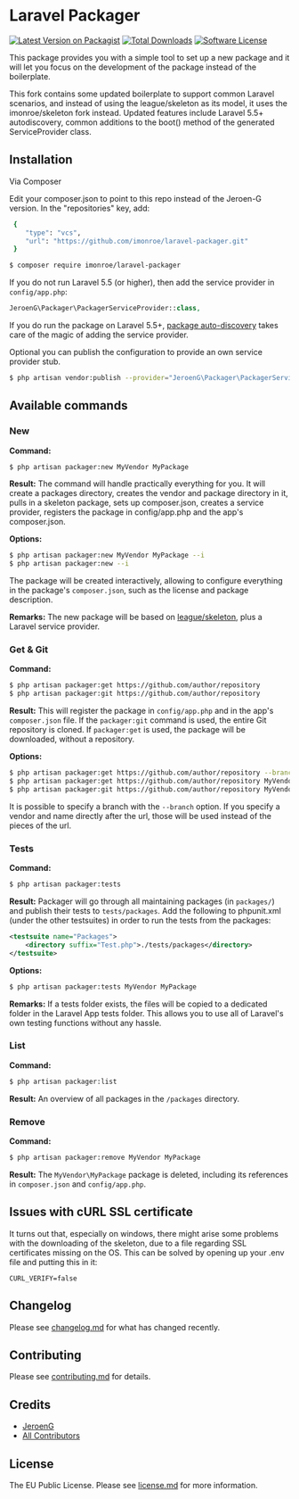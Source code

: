 # Laravel Packager

[![Latest Version on Packagist][ico-version]][link-packagist]
[![Total Downloads][ico-downloads]][link-downloads]
[![Software License][ico-license]](license.md)

This package provides you with a simple tool to set up a new package and it will let you focus on the development of the package instead of the boilerplate.

This fork contains some updated boilerplate to support common Laravel scenarios, and instead of using the league/skeleton as its model, it uses the imonroe/skeleton fork instead.  Updated features include Laravel 5.5+ autodiscovery, common additions to the boot() method of the generated ServiceProvider class.

## Installation

Via Composer

Edit your composer.json to point to this repo instead of the Jeroen-G version.  In the "repositories" key, add:
```bash
 {
    "type": "vcs",
    "url": "https://github.com/imonroe/laravel-packager.git"
 }
```


```bash
$ composer require imonroe/laravel-packager
```

If you do not run Laravel 5.5 (or higher), then add the service provider in `config/app.php`:

```php
JeroenG\Packager\PackagerServiceProvider::class,
```

If you do run the package on Laravel 5.5+, [package auto-discovery](https://medium.com/@taylorotwell/package-auto-discovery-in-laravel-5-5-ea9e3ab20518) takes care of the magic of adding the service provider.

Optional you can publish the configuration to provide an own service provider stub.

```bash
$ php artisan vendor:publish --provider="JeroenG\Packager\PackagerServiceProvider"
```

## Available commands

### New
**Command:**
```bash
$ php artisan packager:new MyVendor MyPackage
```

**Result:**
The command will handle practically everything for you. It will create a packages directory, creates the vendor and package directory in it, pulls in a skeleton package, sets up composer.json, creates a service provider, registers the package in config/app.php and the app's composer.json.

**Options:**
```bash
$ php artisan packager:new MyVendor MyPackage --i
$ php artisan packager:new --i
```
The package will be created interactively, allowing to configure everything in the package's `composer.json`, such as the license and package description.

**Remarks:**
The new package will be based on [league/skeleton](https://github.com/thephpleague/skeleton), plus a Laravel service provider.

### Get & Git
**Command:**
``` bash
$ php artisan packager:get https://github.com/author/repository
$ php artisan packager:git https://github.com/author/repository
```

**Result:**
This will register the package in `config/app.php` and in the app's `composer.json` file.
If the `packager:git` command is used, the entire Git repository is cloned. If `packager:get` is used, the package will be downloaded, without a repository.

**Options:**
```bash
$ php artisan packager:get https://github.com/author/repository --branch=develop
$ php artisan packager:get https://github.com/author/repository MyVendor MyPackage
$ php artisan packager:git https://github.com/author/repository MyVendor MyPackage
```
It is possible to specify a branch with the `--branch` option. If you specify a vendor and name directly after the url, those will be used instead of the pieces of the url.

### Tests
**Command:**
```bash
$ php artisan packager:tests
```

**Result:**
Packager will go through all maintaining packages (in `packages/`) and publish their tests to `tests/packages`.
Add the following to phpunit.xml (under the other testsuites) in order to run the tests from the packages:
```xml
<testsuite name="Packages">
    <directory suffix="Test.php">./tests/packages</directory>
</testsuite>
```

**Options:**
```bash
$ php artisan packager:tests MyVendor MyPackage
```

**Remarks:**
If a tests folder exists, the files will be copied to a dedicated folder in the Laravel App tests folder. This allows you to use all of Laravel's own testing functions without any hassle.

### List
**Command:**
```bash
$ php artisan packager:list
```

**Result:**
An overview of all packages in the `/packages` directory.

### Remove
**Command:**
```bash
$ php artisan packager:remove MyVendor MyPackage
```

**Result:**
The `MyVendor\MyPackage` package is deleted, including its references in `composer.json` and `config/app.php`.

## Issues with cURL SSL certificate
It turns out that, especially on windows, there might arise some problems with the downloading of the skeleton, due to a file regarding SSL certificates missing on the OS. This can be solved by opening up your .env file and putting this in it:
```
CURL_VERIFY=false
```

## Changelog

Please see [changelog.md](changelog.md) for what has changed recently.

## Contributing

Please see [contributing.md](contributing.md) for details.

## Credits

- [JeroenG][link-author]
- [All Contributors][link-contributors]

## License

The EU Public License. Please see [license.md](license.md) for more information.


[ico-version]: https://img.shields.io/packagist/v/jeroen-g/laravel-packager.svg?style=flat-square
[ico-license]: https://img.shields.io/badge/license-EUPL-yellow.svg?style=flat-square
[ico-downloads]: https://img.shields.io/packagist/dt/jeroen-g/laravel-packager.svg?style=flat-square

[link-packagist]: https://packagist.org/packages/jeroen-g/laravel-packager
[link-downloads]: https://packagist.org/packages/jeroen-g/laravel-packager
[link-author]: https://github.com/Jeroen-G
[link-contributors]: ../../contributors]
